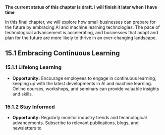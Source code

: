 **The current status of this chapter is draft. I will finish it later when I have time**

In this final chapter, we will explore how small businesses can prepare for the future by embracing AI and machine learning technologies. The pace of technological advancement is accelerating, and businesses that adapt and plan for the future are more likely to thrive in an ever-changing landscape.

15.1 Embracing Continuous Learning
----------------------------------

### 15.1.1 Lifelong Learning

* **Opportunity:** Encourage employees to engage in continuous learning, keeping up with the latest developments in AI and machine learning. Online courses, workshops, and seminars can provide valuable insights and skills.

### 15.1.2 Stay Informed

* **Opportunity:** Regularly monitor industry trends and technological advancements. Subscribe to relevant publications, blogs, and newsletters to
